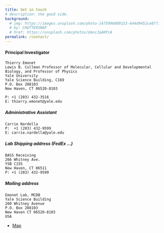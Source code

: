 ```yaml
---
title: Get in touch
# description: the good side.
background:
  # img: https://images.unsplash.com/photo-1475906089153-644d9452ce87?ixid=MnwxMjA3fDB8MHxwaG90by1wYWdlfHx8fGVufDB8fHx8&auto=format&fit=crop&w=1200&q=80
  # by: CHUTTERSNAP
  # href: https://unsplash.com/photos/UmncJq4KPcA
permalink: /contact/
---
```



#### Principal Investigator

```
Thierry Emonet
Lewis B. Cullman Professor of Molecular, Cellular and Developmental Biology, and Professor of Physics
Yale University
Yale Science Building, C169
P.O. Box 208103
New Haven, CT 06520-8103

P: +1 (203) 432-3516
E: thierry.emonet@yale.edu
```


##### Administrative Assistant

```
Carrie Nardella
P:  +1 (203) 432-9599
E: carrie.nardella@yale.edu
```

##### Lab Shipping address (FedEx …)

```
BASS Receiving
266 Whitney Ave.
YSB C155
New Haven, CT 06511
P: +1 (203) 432-9599
```

##### Mailing address

```
Emonet Lab, MCDB
Yale Science Building
260 Whitney Avenue
P.O. Box 208103
New Haven CT 06520-8103
USA
```

- [Map]('https://goo.gl/maps/gbs44v3CTAD2')
